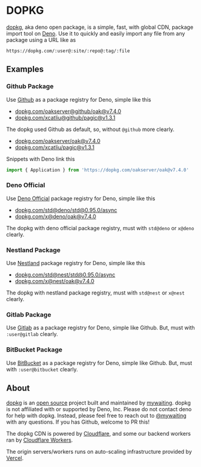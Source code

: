 # DOPKG

[dopkg](https://dopkg.com), aka deno open package, is a simple, fast, with global CDN, package import tool on [Deno](https://deno.land). Use it to quickly and easily import any file from any package using a URL like as 

```
https://dopkg.com/:user@:site/:repo@:tag/:file
```

## Examples

### Github Package

Use [Github](https://github.com) as a package registry for Deno, simple like this

- [dopkg.com/oakserver@github/oak@v7.4.0](https://dopkg.com/oakserver@github/oak@v7.4.0)
- [dopkg.com/xcatliu@github/pagic@v1.3.1](https://dopkg.com/xcatliu@github/pagic@v1.3.1)

The dopkg used Github as default, so, without `@github` more clearly.

- [dopkg.com/oakserver/oak@v7.4.0](https://dopkg.com/oakserver/oak@v7.4.0)
- [dopkg.com/xcatliu/pagic@v1.3.1](https://dopkg.com/xcatliu/pagic@v1.3.1)

Snippets with Deno link this

```typescript
import { Application } from 'https://dopkg.com/oakserver/oak@v7.4.0'
```

### Deno Official

Use [Deno Official](https://deno.land) package registry for Deno, simple like this

- [dopkg.com/std@deno/std@0.95.0/async](https://dopkg.com/std@deno/std@0.95.0/async)
- [dopkg.com/x@deno/oak@v7.4.0](https://dopkg.com/x@deno/oak@v7.4.0)

The dopkg with deno official package registry, must with `std@deno` or `x@deno` clearly.

### Nestland Package

Use [Nestland](https://nest.land) package registry for Deno, simple like this

- [dopkg.com/std@nest/std@0.95.0/async](https://dopkg.com/std@nest/std@0.95.0/async)
- [dopkg.com/x@nest/oak@v7.4.0](https://dopkg.com/x@nest/oak@v7.4.0)

The dopkg with nestland package registry, must with `std@nest` or `x@nest` clearly.


### Gitlab Package

Use [Gitlab](https://gitlab.com) as a package registry for Deno, simple like Github. But, must with `:user@gitlab` clearly.

### BitBucket Package

Use [BitBucket](https://bitbucket.org) as a package registry for Deno, simple like Github. But, must with `:user@bitbucket` clearly.


## About

[dopkg](https://dopkg.com) is an [open source](https://github.com/mywaiting/dopkg) project built and maintained by [mywaiting](https://twitter.com/mywaiting). dopkg is not affiliated with or supported by Deno, Inc. Please do not contact deno for help with dopkg. Instead, please feel free to reach out to [@mywaiting](https://twitter.com/mywaiting) with any questions. If you has Github, welcome to PR this!

The dopkg CDN is powered by [Cloudflare](https://www.cloudflare.com), and some our backend workers ran by [Cloudflare Workers](https://workers.cloudflare.com/).

The origin servers/workers runs on auto-scaling infrastructure provided by [Vercel](https://vercel.com).